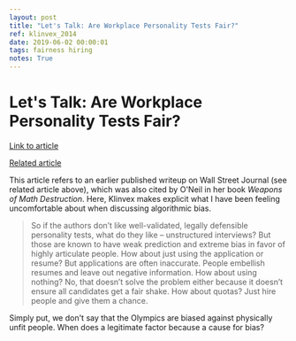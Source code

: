```yaml
---
layout: post
title: "Let's Talk: Are Workplace Personality Tests Fair?"
ref: klinvex_2014
date: 2019-06-02 00:00:01
tags: fairness hiring
notes: True
---
```


# Let's Talk: Are Workplace Personality Tests Fair?

[Link to article](https://blog.psionline.com/talent/lets-talk-are-workplace-personality-tests-fair)

[Related article](https://www.wsj.com/articles/are-workplace-personality-tests-fair-1412044257)

This article refers to an earlier published writeup on Wall Street Journal (see related article above), which was also cited by O'Neil in her book *Weapons of Math Destruction*. Here, Klinvex makes explicit what I have been feeling uncomfortable about when discussing algorithmic bias.

> So if the authors don’t like well-validated, legally defensible personality tests, what do they like – unstructured interviews? But those are known to have weak prediction and extreme bias in favor of highly articulate people. How about just using the application or resume? But applications are often inaccurate. People embellish resumes and leave out negative information. How about using nothing? No, that doesn’t solve the problem either because it doesn’t ensure all candidates get a fair shake. How about quotas? Just hire people and give them a chance.

Simply put, we don't say that the Olympics are biased against physically unfit people. When does a legitimate factor because a cause for bias?
